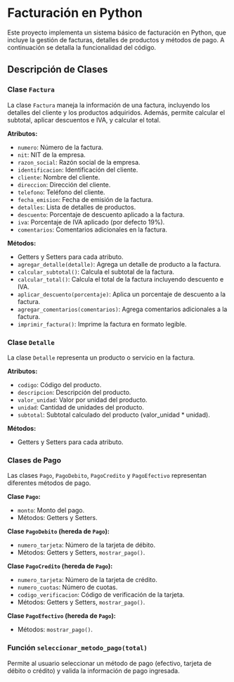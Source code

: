 # Facturación en Python

Este proyecto implementa un sistema básico de facturación en Python, que incluye la gestión de facturas, detalles de productos y métodos de pago. A continuación se detalla la funcionalidad del código.

## Descripción de Clases

### Clase `Factura`

La clase `Factura` maneja la información de una factura, incluyendo los detalles del cliente y los productos adquiridos. Además, permite calcular el subtotal, aplicar descuentos e IVA, y calcular el total.

**Atributos:**
- `numero`: Número de la factura.
- `nit`: NIT de la empresa.
- `razon_social`: Razón social de la empresa.
- `identificacion`: Identificación del cliente.
- `cliente`: Nombre del cliente.
- `direccion`: Dirección del cliente.
- `telefono`: Teléfono del cliente.
- `fecha_emision`: Fecha de emisión de la factura.
- `detalles`: Lista de detalles de productos.
- `descuento`: Porcentaje de descuento aplicado a la factura.
- `iva`: Porcentaje de IVA aplicado (por defecto 19%).
- `comentarios`: Comentarios adicionales en la factura.

**Métodos:**
- Getters y Setters para cada atributo.
- `agregar_detalle(detalle)`: Agrega un detalle de producto a la factura.
- `calcular_subtotal()`: Calcula el subtotal de la factura.
- `calcular_total()`: Calcula el total de la factura incluyendo descuento e IVA.
- `aplicar_descuento(porcentaje)`: Aplica un porcentaje de descuento a la factura.
- `agregar_comentarios(comentarios)`: Agrega comentarios adicionales a la factura.
- `imprimir_factura()`: Imprime la factura en formato legible.

### Clase `Detalle`

La clase `Detalle` representa un producto o servicio en la factura.

**Atributos:**
- `codigo`: Código del producto.
- `descripcion`: Descripción del producto.
- `valor_unidad`: Valor por unidad del producto.
- `unidad`: Cantidad de unidades del producto.
- `subtotal`: Subtotal calculado del producto (valor_unidad * unidad).

**Métodos:**
- Getters y Setters para cada atributo.

### Clases de Pago

Las clases `Pago`, `PagoDebito`, `PagoCredito` y `PagoEfectivo` representan diferentes métodos de pago.

**Clase `Pago`:**
- `monto`: Monto del pago.
- Métodos: Getters y Setters.

**Clase `PagoDebito` (hereda de `Pago`):**
- `numero_tarjeta`: Número de la tarjeta de débito.
- Métodos: Getters y Setters, `mostrar_pago()`.

**Clase `PagoCredito` (hereda de `Pago`):**
- `numero_tarjeta`: Número de la tarjeta de crédito.
- `numero_cuotas`: Número de cuotas.
- `codigo_verificacion`: Código de verificación de la tarjeta.
- Métodos: Getters y Setters, `mostrar_pago()`.

**Clase `PagoEfectivo` (hereda de `Pago`):**
- Métodos: `mostrar_pago()`.

### Función `seleccionar_metodo_pago(total)`

Permite al usuario seleccionar un método de pago (efectivo, tarjeta de débito o crédito) y valida la información de pago ingresada.

